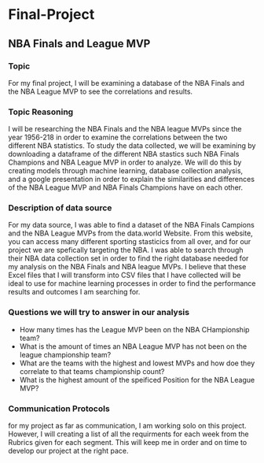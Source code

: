 # Final-Project
## NBA Finals and League MVP

### Topic
For my final project, I will be examining a database of the NBA Finals and the NBA League MVP to see the correlations and results. 

### Topic Reasoning
I will be researching the NBA Finals and the NBA league MVPs since the year 1956-218 in order to examine the correlations between the two different NBA statistics. To study the data collected, we will be examining by downloading a dataframe of the different NBA stastics such NBA Finals Champions and NBA League MVP in order to analyze. We will do this by creating models through machine learning, database collection analysis, and a google presentation in order to explain the similarities and differences of the NBA League MVP and NBA Finals Champions have on each other.

### Description of data source
For my data source, I was able to find a dataset of the NBA Finals Campions and the NBA League MVPs from the data.world Website. From this website, you can access many different sporting stasticics from all over, and for our project we are spefically targeting the NBA. I was able to search through their NBA data collection set in order to find the right database needed for my analysis on the NBA Finals and NBA league MVPs. I believe that these Excel files that I will transform into CSV files that I have collected will be ideal to use for machine learning processes in order to find the performance results and outcomes I am searching for.

### Questions we will try to answer in our analysis
- How many times has the League MVP been on the NBA CHampionship team?
- What is the amount of times an NBA League MVP has not been on the league championship team?
- What are the teams with the highest and lowest MVPs and how doe they correlate to that teams championship count?
- What is the highest amount of the speificed Position for the NBA League MVP?

### Communication Protocols
for my project as far as communication, I am working solo on this project. However, I will creating a list of all the requirments for each week from the Rubrics given for each segment. This will keep me in order and on time to develop our project at the right pace. 

